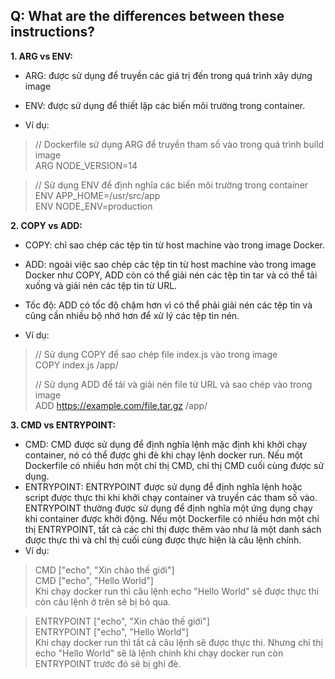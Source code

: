  ## Q: What are the differences between these instructions?

**1. ARG vs ENV:**  
- ARG: được sử dụng để truyền các giá trị đến trong quá trình xây dựng image  
- ENV: được sử dụng để thiết lập các biến môi trường trong container.  

- Ví dụ:  
> // Dockerfile sử dụng ARG để truyền tham số vào trong quá trình build image  
> ARG NODE_VERSION=14  

> // Sử dụng ENV để định nghĩa các biến môi trường trong container  
> ENV APP_HOME=/usr/src/app  
> ENV NODE_ENV=production  

**2. COPY vs ADD:**  
- COPY: chỉ sao chép các tệp tin từ host machine vào trong image Docker.  
- ADD: ngoài việc sao chép các tệp tin từ host machine vào trong image Docker như COPY, ADD còn có thể giải nén các tệp tin tar và có thể tải xuống và giải nén các tệp tin từ URL.  
- Tốc độ: ADD có tốc độ chậm hơn vì có thể phải giải nén các tệp tin và cũng cần nhiều bộ nhớ hơn để xử lý các tệp tin nén.  

- Ví dụ:  
> // Sử dụng COPY để sao chép file index.js vào trong image  
> COPY index.js /app/  
> 
> // Sử dụng ADD để tải và giải nén file từ URL và sao chép vào trong image  
> ADD https://example.com/file.tar.gz /app/  

**3. CMD vs ENTRYPOINT:**  
- CMD: CMD được sử dụng để định nghĩa lệnh mặc định khi khởi chạy container, nó có thể được ghi đè khi chạy lệnh docker run. Nếu một Dockerfile có nhiều hơn một chỉ thị CMD, chỉ thị CMD cuối cùng được sử dụng.  
- ENTRYPOINT: ENTRYPOINT được sử dụng để định nghĩa lệnh hoặc script được thực thi khi khởi chạy container và truyền các tham số vào. ENTRYPOINT thường được sử dụng để định nghĩa một ứng dụng chạy khi container được khởi động. Nếu một Dockerfile có nhiều hơn một chỉ thị ENTRYPOINT, tất cả các chỉ thị được thêm vào như là một danh sách được thực thi và chỉ thị cuối cùng được thực hiện là câu lệnh chính.  
- Ví dụ:  
>CMD ["echo", "Xin chào thế giới"]  
>CMD ["echo", "Hello World"]  
> Khi chạy docker run thì câu lệnh echo "Hello World" sẽ được thực thi còn câu lệnh ở trên sẽ bị bỏ qua.   

>ENTRYPOINT ["echo", "Xin chào thế giới"]  
>ENTRYPOINT ["echo", "Hello World"]  
>Khi chạy docker run thì tất cả câu lệnh sẽ được thực thi. Nhưng chỉ thị echo "Hello World" sẽ là lệnh chính khi chạy docker run còn ENTRYPOINT trước đó sẽ bị ghi đè.  

